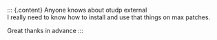 ::: {.content}
Anyone knows about otudp external\
I really need to know how to install and use that things on max patches.

Great thanks in advance
:::
